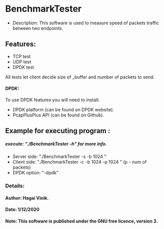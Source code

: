 # BenchmarkTester
* Description: This software is used to measure speed of packets traffic between two endpoints.
## Features:
* TCP test
* UDP test
* DPDK test 

All tests let client decide size of _buffer and number of packets to send.

#### DPDK: 
To use DPDK features you will need to install:
* DPDK platform (can be found on DPDK website).
* PcapPlusPlus API (can be found on Github).

## Example  for executing program :
##### execute: "./BenchmarkTester -h" for more info.
* Server side: "./BenchmarkTester -s -b 1024 "
* Client side: "./BenchmarkTester -c -b 1024 -p 1024 " (p - num of packets)
* DPDK option: "-dpdk" 

### Details:
#### Author: Hagai Vinik.
#### Date: 1/12/2020
#### Note: This software is published under the GNU free licence, version 3.

